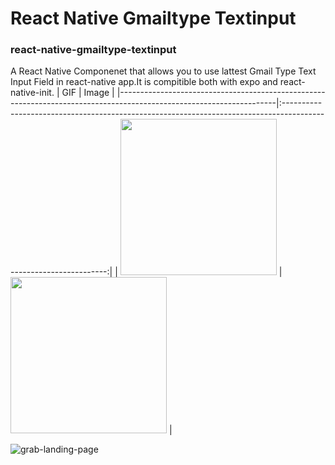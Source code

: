 # React Native Gmailtype Textinput 
### react-native-gmailtype-textinput
A React Native Componenet that allows you to use lattest Gmail Type Text Input Field in react-native app.It is compitible both 
with expo and react-native-init.
| GIF                                                                                                                 |                                                       Image                                                      |
|---------------------------------------------------------------------------------------------------------------------|:----------------------------------------------------------------------------------------------------------------:|
| <img src="https://github.com/mkm1997/react-native-gmailtype-textinput/blob/master/assets/screen.gif" width="250px"> | <img src="https://github.com/mkm1997/react-native-gmailtype-textinput/blob/master/assets/1.jpeg"  width="250px"> |

![grab-landing-page](https://github.com/mkm1997/react-native-gmailtype-textinput/blob/master/assets/screen.gif)

